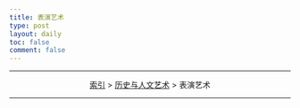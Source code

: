 ```yaml
---
title: 表演艺术
type: post
layout: daily
toc: false
comment: false
---
```

---
<span><center>[索引](/gknows/index) > [历史与人文艺术](/gknows/历史与人文艺术) > 表演艺术</center></span>

---
